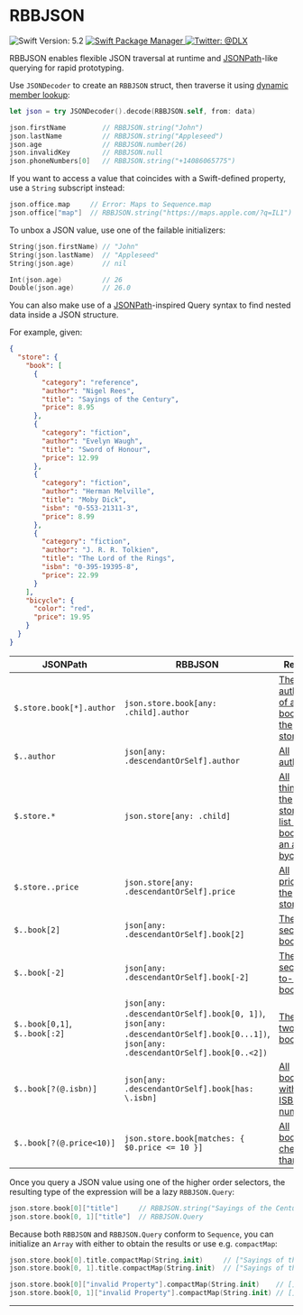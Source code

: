 # RBBJSON

<p align="left">
    <img src="https://img.shields.io/badge/Swift_Version-5.2-orange.svg?style=flat&logo=Swift" alt="Swift Version: 5.2" />
    <a href="https://swift.org/package-manager">
        <img src="https://img.shields.io/badge/SwiftPM-Compatible-darkgreen.svg?style=flat" alt="Swift Package Manager" />
    </a>
    <a href="https://twitter.com/DLX">
        <img src="https://img.shields.io/badge/Twitter-@DLX-blue.svg?style=flat&logo=Twitter" alt="Twitter: @DLX" />
    </a>
</p>

RBBJSON enables flexible JSON traversal at runtime and [JSONPath]-like querying for rapid prototyping.

Use `JSONDecoder` to create an `RBBJSON` struct, then traverse it using [dynamic member lookup][dml]:

```swift
let json = try JSONDecoder().decode(RBBJSON.self, from: data)

json.firstName         // RBBJSON.string("John")
json.lastName          // RBBJSON.string("Appleseed")
json.age               // RBBJSON.number(26)
json.invalidKey        // RBBJSON.null
json.phoneNumbers[0]   // RBBJSON.string("+14086065775")
```

If you want to access a value that coincides with a Swift-defined property, use a `String` subscript instead:

```swift
json.office.map     // Error: Maps to Sequence.map
json.office["map"]  // RBBJSON.string("https://maps.apple.com/?q=IL1")
```

To unbox a JSON value, use one of the failable initializers:

```swift
String(json.firstName) // "John"
String(json.lastName)  // "Appleseed"
String(json.age)       // nil

Int(json.age)          // 26
Double(json.age)       // 26.0
```

You can also make use of a [JSONPath]-inspired Query syntax to find nested data inside a JSON structure.

For example, given:

```json
{ 
  "store": {
    "book": [ 
      { 
        "category": "reference",
        "author": "Nigel Rees",
        "title": "Sayings of the Century",
        "price": 8.95
      },
      { 
        "category": "fiction",
        "author": "Evelyn Waugh",
        "title": "Sword of Honour",
        "price": 12.99
      },
      { 
        "category": "fiction",
        "author": "Herman Melville",
        "title": "Moby Dick",
        "isbn": "0-553-21311-3",
        "price": 8.99
      },
      { 
        "category": "fiction",
        "author": "J. R. R. Tolkien",
        "title": "The Lord of the Rings",
        "isbn": "0-395-19395-8",
        "price": 22.99
      }
    ],
    "bicycle": {
      "color": "red",
      "price": 19.95
    }
  }
}
```

|JSONPath|RBBJSON|Result|
|-|-|-|
|`$.store.book[*].author`|`json.store.book[any: .child].author`|[The authors of all books in the store.](/Tests/RBBJSONTests/READMETests.swift#L46-L51)|
|`$..author`|`json[any: .descendantOrSelf].author`|[All authors.](/Tests/RBBJSONTests/READMETests.swift#L56-L61)|
|`$.store.*`|`json.store[any: .child]`|[All things in the store, a list of books an a red bycicle.](/Tests/RBBJSONTests/READMETests.swift#L66-L99)|
|`$.store..price`|`json.store[any: .descendantOrSelf].price`|[All prices in the store.](/Tests/RBBJSONTests/READMETests.swift#L104-L110)|
|`$..book[2]`|`json[any: .descendantOrSelf].book[2]`|[The second book.](/Tests/RBBJSONTests/READMETests.swift#L115-L123)|
|`$..book[-2]`|`json[any: .descendantOrSelf].book[-2]`|[The second-to-last book.](/Tests/RBBJSONTests/READMETests.swift#L128-L136)|
|`$..book[0,1]`, `$..book[:2]`|`json[any: .descendantOrSelf].book[0, 1])`, `json[any: .descendantOrSelf].book[0...1])`, `json[any: .descendantOrSelf].book[0..<2])`|[The first two books.](/Tests/RBBJSONTests/READMETests.swift#L141-L154)|
|`$..book[?(@.isbn)]`|`json[any: .descendantOrSelf].book[has: \.isbn]`|[All books with an ISBN number.](/Tests/RBBJSONTests/READMETests.swift#L159-L174)|
|`$..book[?(@.price<10)]`|`json.store.book[matches: { $0.price <= 10 }]`|[All books cheaper than `10`.](/Tests/RBBJSONTests/READMETests.swift#L179-L193)|

Once you query a JSON value using one of the higher order selectors, the resulting type of the expression will be a lazy `RBBJSON.Query`:

```swift
json.store.book[0]["title"]     // RBBJSON.string("Sayings of the Century")
json.store.book[0, 1]["title"]  // RBBJSON.Query
```

Because both `RBBJSON` and `RBBJSON.Query` conform to `Sequence`, you can initialize an `Array` with either to obtain the results or use e.g. `compactMap`:

```swift
json.store.book[0].title.compactMap(String.init)     // ["Sayings of the Century"]
json.store.book[0, 1].title.compactMap(String.init)  // ["Sayings of the Century", "Sword of Honour"]

json.store.book[0]["invalid Property"].compactMap(String.init)    // []
json.store.book[0, 1]["invalid Property"].compactMap(String.init) // []
```

---



[jsonpath]: https://goessner.net/articles/JsonPath/
[dml]: https://oleb.net/blog/2018/06/dynamic-member-lookup/
